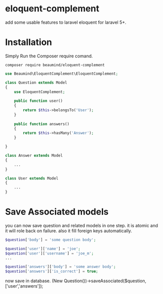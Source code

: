 # eloquent-complement
add some usable features to laravel eloquent for laravel 5+.
# Installation

Simply Run the Composer require comand.

```
composer require beaumind/eloquent-complement
```
```php
use Beaumind\EloquentComplement\EloquentComplement;

class Question extends Model
{
    use EloquentComplement;
    
    public function user()
    {
        return $this->belongsTo('User');
    }
    
    public function answers()
    {
        return $this->hasMany('Answer');
    }

}
```
```php
class Answer extends Model
{
    ...
}
```
```php
class User extends Model
{
    ...
}
```
# Save Associated models
you can now save question and related models in one step. it is atomic and it will role back on failure. also it fill foreign keys automatically.
```php
$question['body'] = 'some question body';

$question['user']['name'] = 'joe';
$question['user']['username'] = 'joe_m';
...

$question['answers']['body'] = 'some answer body';
$question['answers']['is_correct'] = true;

```
now save in database.
(New Question())->saveAssociated($question, ['user','answers']);
